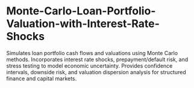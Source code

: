 # Monte-Carlo-Loan-Portfolio-Valuation-with-Interest-Rate-Shocks
Simulates loan portfolio cash flows and valuations using Monte Carlo methods. Incorporates interest rate shocks, prepayment/default risk, and stress testing to model economic uncertainty. Provides confidence intervals, downside risk, and valuation dispersion analysis for structured finance and capital markets.
